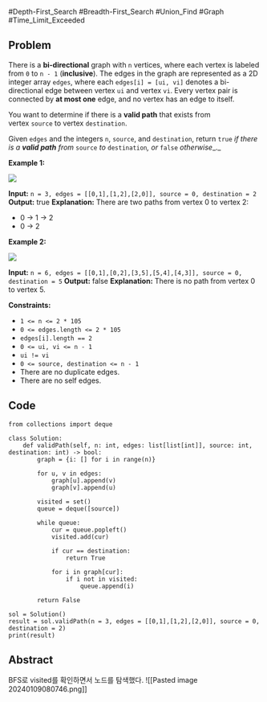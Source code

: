 #Depth-First_Search #Breadth-First_Search #Union_Find #Graph #Time_Limit_Exceeded
## Problem
There is a **bi-directional** graph with `n` vertices, where each vertex is labeled from `0` to `n - 1` (**inclusive**). The edges in the graph are represented as a 2D integer array `edges`, where each `edges[i] = [ui, vi]` denotes a bi-directional edge between vertex `ui` and vertex `vi`. Every vertex pair is connected by **at most one** edge, and no vertex has an edge to itself.

You want to determine if there is a **valid path** that exists from vertex `source` to vertex `destination`.

Given `edges` and the integers `n`, `source`, and `destination`, return `true` _if there is a **valid path** from_ `source` _to_ `destination`_, or_ `false` _otherwise__._

**Example 1:**

![](https://assets.leetcode.com/uploads/2021/08/14/validpath-ex1.png)

**Input:** `n = 3, edges = [[0,1],[1,2],[2,0]], source = 0, destination = 2`
**Output:** true
**Explanation:** There are two paths from vertex 0 to vertex 2:
- 0 → 1 → 2
- 0 → 2

**Example 2:**

![](https://assets.leetcode.com/uploads/2021/08/14/validpath-ex2.png)

**Input:** `n = 6, edges = [[0,1],[0,2],[3,5],[5,4],[4,3]], source = 0, destination = 5`
**Output:** false
**Explanation:** There is no path from vertex 0 to vertex 5.

**Constraints:**

- `1 <= n <= 2 * 105`
- `0 <= edges.length <= 2 * 105`
- `edges[i].length == 2`
- `0 <= ui, vi <= n - 1`
- `ui != vi`
- `0 <= source, destination <= n - 1`
- There are no duplicate edges.
- There are no self edges.

## Code
```run-python
from collections import deque

class Solution:
    def validPath(self, n: int, edges: list[list[int]], source: int, destination: int) -> bool:
        graph = {i: [] for i in range(n)}
        
        for u, v in edges:
            graph[u].append(v)
            graph[v].append(u)

        visited = set()
        queue = deque([source])

        while queue:
            cur = queue.popleft()
            visited.add(cur)

            if cur == destination:
                return True

            for i in graph[cur]:
                if i not in visited:
                    queue.append(i)

        return False

sol = Solution()
result = sol.validPath(n = 3, edges = [[0,1],[1,2],[2,0]], source = 0, destination = 2)
print(result)
```
## Abstract
BFS로 visited를 확인하면서 노드를 탐색했다.
![[Pasted image 20240109080746.png]]